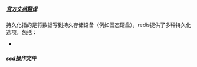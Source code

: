 ##### [官方文档翻译](https://redis.io/docs/management/persistence)

持久化指的是将数据写到持久存储设备（例如固态硬盘），redis提供了多种持久化 选项，包括：

- 
##### sed操作文件

